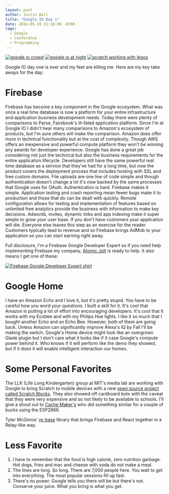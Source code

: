 ```yaml
---
layout: post
author: Justin Ball
title: "Google IO Day 1"
date: 2016-05-18 22:18:00 -0700
tags:
  - Google
  - Conference
  - Programming
---
```


<div class="post-images">
  <a href="google_io_crowd.jpg"><img src="/images/posts/2016/05/18/google_io_crowd_sm.jpg" alt="google io crowd" /></a>
  <a href="google_io_night.jpg"><img src="/images/posts/2016/05/18/google_io_night_sm.jpg" alt="google io at night" /></a>
  <a href="scratch_lego.jpg"><img src="/images/posts/2016/05/18/scratch_lego_sm.jpg" alt="scratch working with legos" /></a>
</div>

Google IO day one is over and my feet are killing me. Here are my key take aways for the day:

# Firebase
Firebase has become a key component in the Google ecosystem. What was once a real time database is now a platform for your entire infrastructure and application business development needs. Today there were plenty of comparisons to Parse, Facebook's ill-fated application platform. Since I'm at Google IO I didn't hear many comparisons to Amazon's ecosystem of products, but I'm sure others will make the comparison. Amazon does offer more in technical functionality but at the cost of complexity. Though AWS offers an inexpensive and powerful compute platform they won't be winning any awards for developer experience. Google has done a great job considering not just the technical but also the business requirements for the entire application lifecycle. Developers still have the same powerful real time database as a service that they've had for a long time, but now the product covers the deployment process that includes hosting with SSL and free custom domains. File uploads are one line of code simple and though authentication doesn't change a lot it's now backed by the same processes that Google uses for OAuth. Authentication is hard. Firebase makes it simple. Application testing and crash reporting mean fewer bugs make it to production and those that do can be dealt with quickly. Remote configuration allows for testing and implementation of features based on unlimited free analytics provide the business with information to make key decisions. Adwords, invites, dynamic links and app indexing make it super simple to grow your user base. If you don't have customers your application will die. Everyone else leaves this step as an exercise for the reader. Customers typically lead to revenue and so Firebase brings AdMob to your application so you can start earning right away.

Full disclosure, I'm a Firebase Google Developer Expert so if you need help implementing Firebase my company, <a href="http://www.atomicjolt.com">Atomic Jolt</a> is ready to help. It also means I get one of these:
<div class="post-images">
  <a href="firebase_shirt.jpg"><img src="/images/posts/2016/05/18/firebase_shirt_sm.jpg" alt="Firebase Google Developer Expert shirt" /></a>
</div>

# Google Home
I have an Amazon Echo and I love it, but it's pretty stupid. You have to be careful how you word your questions. I built a skill for it. It's cool that Amazon is putting a lot of effort into encouraging developers. It's cool that it works with my Ecobee and with my Philips Hue lights. I like it so much that I bought another Echo and an Echo Bee. However, both of them are going back. Unless Amazon can significantly improve Alexa's IQ by Fall I'll be making the switch. Google's Home device might look like an overgrown Glade plugin but I don't care what it looks like if it case Google's compute power behind it. Who knows if it will perform like the demo they showed, but if it does it will enable intelligent interaction our homes.

# Some Personal Favorites
The LLK (Life Long Kindergarten) group at MIT's media lab are working with Google to bring Scratch to mobile devices with a new <a href="https://github.com/LLK/scratch-blocks">open source project called Scratch Blocks</a>. They also showed off cardboard bots with the caveat that they were very expensive and so not likely to be available to schools. I'll give a shout out to <a href="http://cachemakers.org/">Cache Maker's</a> who did something similar for a couple of bucks using the ESP2866.

Tyler McGinnis' <a href="https://github.com/tylermcginnis/re-base">re-base</a> library that brings Firebase and React together in a Relay-like way.

# Less Favorite
1. I have to remember that the food is high calorie, zero nutrition garbage. Hot dogs, fries and mac and cheese with soda do not make a meal.
2. The lines are long. So long. There are 7,000 people here. You wait to get into everything. The most popular sessions fill up fast.
3. There's no power. Google tells you there will be but there's not. Conserve your juice. What you bring is what you get.


